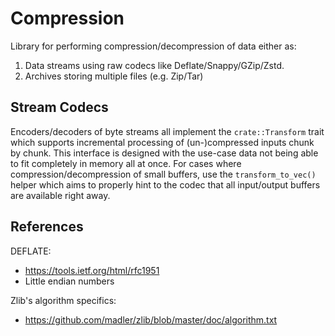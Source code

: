 # Compression

Library for performing compression/decompression of data either as:

1. Data streams using raw codecs like Deflate/Snappy/GZip/Zstd.
2. Archives storing multiple files (e.g. Zip/Tar)

## Stream Codecs

Encoders/decoders of byte streams all implement the `crate::Transform` trait which supports incremental processing of (un-)compressed inputs chunk by chunk. This interface is designed with the use-case data not being able to fit completely in memory all at once. For cases where compression/decompression of small buffers, use the `transform_to_vec()` helper which aims to properly hint to the codec that all input/output buffers are available right away.

## References

DEFLATE:
- https://tools.ietf.org/html/rfc1951
- Little endian numbers

Zlib's algorithm specifics:
- https://github.com/madler/zlib/blob/master/doc/algorithm.txt
